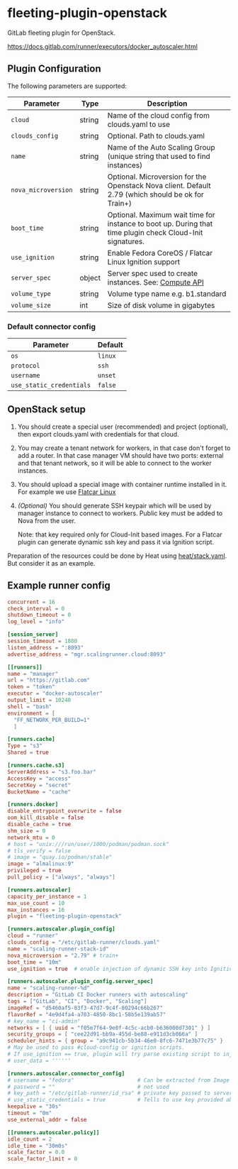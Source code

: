 fleeting-plugin-openstack
=========================

GitLab fleeting plugin for OpenStack.

https://docs.gitlab.com/runner/executors/docker_autoscaler.html


Plugin Configuration
--------------------

The following parameters are supported:

| Parameter             | Type   | Description |
|-----------------------|--------|-------------|
| `cloud`               | string | Name of the cloud config from clouds.yaml to use |
| `clouds_config`       | string | Optional. Path to clouds.yaml |
| `name`                | string | Name of the Auto Scaling Group (unique string that used to find instances) |
| `nova_microversion`   | string | Optional. Microversion for the Openstack Nova client. Default 2.79 (which should be ok for Train+) |
| `boot_time`           | string | Optional. Maximum wait time for instance to boot up. During that time plugin check Cloud-Init signatures. |
| `use_ignition`        | string | Enable Fedora CoreOS / Flatcar Linux Ignition support |
| `server_spec`         | object | Server spec used to create instances. See: [Compute API](https://docs.openstack.org/api-ref/compute/#create-server) |
| `volume_type`         | string | Volume type name e.g. b1.standard |
| `volume_size`         | int    | Size of disk volume in gigabytes |


### Default connector config

| Parameter                | Default  |
|--------------------------|----------|
| `os`                     | `linux`  |
| `protocol`               | `ssh`    |
| `username`               | `unset`  |
| `use_static_credentials` | `false`  |


OpenStack setup
---------------

1. You should create a special user (recommended) and project (optional),
   then export clouds.yaml with credentials for that cloud.

2. You may create a tenant network for workers, in that case don't forget to add a router.
   In that case manager VM should have two ports: external and that tenant network,
   so it will be able to connect to the worker instances.

3. You should upload a special image with container runtime installed in it.
   For example we use [Flatcar Linux](https://stable.release.flatcar-linux.net/amd64-usr/current/)

4. *(Optional)* You should generate SSH keypair which will be used by manager instance to connect to workers.
   Public key must be added to Nova from the user.

   Note: that key required only for Cloud-Init based images. For a Flatcar plugin can generate dynamic ssh key and pass it via Ignition script.

Preparation of the resources could be done by Heat using [heat/stack.yaml](heat/stack.yaml).
But consider it as an example.


Example runner config
---------------------
```toml
concurrent = 16
check_interval = 0
shutdown_timeout = 0
log_level = "info"

[session_server]
session_timeout = 1800
listen_address = ":8093"
advertise_address = "mgr.scalingrunner.cloud:8093"

[[runners]]
name = "manager"
url = "https://gitlab.com"
token = "token"
executor = "docker-autoscaler"
output_limit = 10240
shell = "bash"
environment = [
  "FF_NETWORK_PER_BUILD=1"
  ]

[runners.cache]
Type = "s3"
Shared = true

[runners.cache.s3]
ServerAddress = "s3.foo.bar"
AccessKey = "access"
SecretKey = "secret"
BucketName = "cache"

[runners.docker]
disable_entrypoint_overwrite = false
oom_kill_disable = false
disable_cache = true
shm_size = 0
network_mtu = 0
# host = "unix:///run/user/1000/podman/podman.sock"
# tls_verify = false
# image = "quay.io/podman/stable"
image = "almalinux:9"
privileged = true
pull_policy = ["always", "always"]

[runners.autoscaler]
capacity_per_instance = 1
max_use_count = 10
max_instances = 16
plugin = "fleeting-plugin-openstack"

[runners.autoscaler.plugin_config]
cloud = "runner"
clouds_config = "/etc/gitlab-runner/clouds.yaml"
name = "scaling-runner-stack-id"
nova_microversion = "2.79" # train+
boot_time = "10m"
use_ignition = true  # enable injection of dynamic SSH key into Ignition config

[runners.autoscaler.plugin_config.server_spec]
name = "scaling-runner-%d"                                               # %d replaced with instance index
description = "GitLab CI Docker runners with autoscaling"
tags = ["GitLab", "CI", "Docker", "Scaling"]
imageRef = "d5460af5-83f3-47d7-9c4f-80294c66b267"                       # Flatcar Linux
flavorRef = "4e9d4fa4-a703-4850-8bc1-58b5e139ab57"                      # xlarge flavor
# key_name = "ci-admin"                                                 # SSH public key for worker nodes
networks = [ { uuid = "f05e7f64-9e0f-4c5c-acb0-b636000d7301" } ]        # tenant network
security_groups = [ "cee22d91-bb9a-455d-be88-e911d3cb066a" ]            # allow SSH ingress from tenant network
scheduler_hints = { group = "a9c941cb-5b34-46e0-8fc6-7471e3b77c75" }    # [Soft-]Anti-Affinity group
# May be used to pass #cloud-config or ignition scripts.
# If use_ignition == true, plugin will try parse existing script to inject passwd.users entry.
# user_data = ''''''

[runners.autoscaler.connector_config]
# username = "fedora"                    # Can be extracted from Image metadata os_admin_user
# password = ""                          # not used
# key_path = "/etc/gitlab-runner/id_rsa" # private key passed to server_spec.key_name. Required in cloud-init mode, optional for Ignition.
# use_static_credentials = true          # Tells to use key provided above.
keepalive = "30s"
timeout = "0m"
use_external_addr = false

[[runners.autoscaler.policy]]
idle_count = 2
idle_time = "30m0s"
scale_factor = 0.0
scale_factor_limit = 0
```
